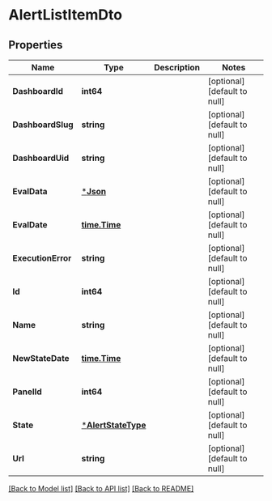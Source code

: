 # AlertListItemDto

## Properties
Name | Type | Description | Notes
------------ | ------------- | ------------- | -------------
**DashboardId** | **int64** |  | [optional] [default to null]
**DashboardSlug** | **string** |  | [optional] [default to null]
**DashboardUid** | **string** |  | [optional] [default to null]
**EvalData** | [***Json**](Json.md) |  | [optional] [default to null]
**EvalDate** | [**time.Time**](time.Time.md) |  | [optional] [default to null]
**ExecutionError** | **string** |  | [optional] [default to null]
**Id** | **int64** |  | [optional] [default to null]
**Name** | **string** |  | [optional] [default to null]
**NewStateDate** | [**time.Time**](time.Time.md) |  | [optional] [default to null]
**PanelId** | **int64** |  | [optional] [default to null]
**State** | [***AlertStateType**](AlertStateType.md) |  | [optional] [default to null]
**Url** | **string** |  | [optional] [default to null]

[[Back to Model list]](../README.md#documentation-for-models) [[Back to API list]](../README.md#documentation-for-api-endpoints) [[Back to README]](../README.md)



